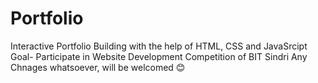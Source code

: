 # Portfolio
Interactive Portfolio Building with the help of HTML, CSS and JavaSrcipt
Goal- Participate in Website Development Competition of BIT Sindri
Any Chnages whatsoever, will be welcomed 😊
